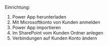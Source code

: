 Einrichtung:
1.  Power App herunterladen
2.  Mit Microsoftkonto von Kunden anmelden
3.  Power App importieren
4.  Im SharePoint vom Kunden Ordner anlegen
5.  Verbindungen auf Kunden Konto ändern
